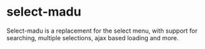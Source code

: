# select-madu
Select-madu is a replacement for the select menu, with support for searching, multiple selections, ajax based loading and more.
